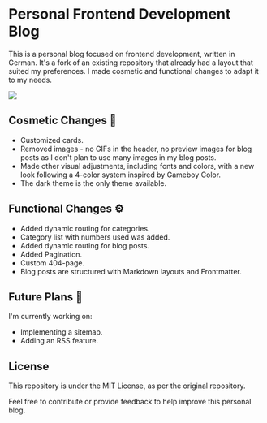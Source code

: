 # Personal Frontend Development Blog

This is a personal blog focused on frontend development, written in German. It's a fork of an existing repository that already had a layout that suited my preferences. I made cosmetic and functional changes to adapt it to my needs.

<img src="https://mdohr07.netlify.app/img/repository-img.png">

## Cosmetic Changes 💄
- Customized cards.
- Removed images - no GIFs in the header, no preview images for blog posts as I don't plan to use many images in my blog posts.
- Made other visual adjustments, including fonts and colors, with a new look following a 4-color system inspired by Gameboy Color.
- The dark theme is the only theme available.

## Functional Changes ⚙️
- Added dynamic routing for categories.
- Category list with numbers used was added.
- Added dynamic routing for blog posts.
- Added Pagination.
- Custom 404-page.
- Blog posts are structured with Markdown layouts and Frontmatter.

## Future Plans 📝
I'm currently working on:
- Implementing a sitemap.
- Adding an RSS feature.

## License
This repository is under the MIT License, as per the original repository.

Feel free to contribute or provide feedback to help improve this personal blog. 

